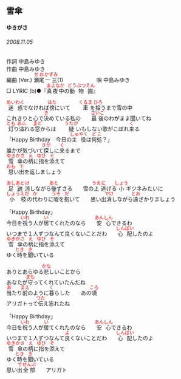 <style type="text/css">
	ruby{
	    ruby-position: over;
	}
	ruby > rt{font-size: 12px;color:red;}
	p{font:16px;font-size: '楷体'}
</style>
## 雪傘
#### ゆきがさ
###### 2008.11.05


作詞     中島みゆき　　　　　   
作曲      中島みゆき  　　　   
編曲 (Ver.) <ruby><rb>瀬尾</rb><rp>(</rp><rt>せお</rt><rp>)</rp></ruby><ruby><rb>一三</rb><rp>(</rp><rt>かずみ</rt><rp>)</rp></ruby>(1)　　　　　　
唄     中島みゆき      
□ LYRIC (b)●『<ruby><rb>真夜中</rb><rp>(</rp><rt>まよなか</rt><rp>)</rp></ruby>の<ruby><rb>動物園</rb><rp>(</rp><rt>どうぶつえん</rt><rp>)</rp></ruby>』   
   
<ruby><rb>迷惑</rb><rp>(</rp><rt>めいわく</rt><rp>)</rp></ruby>でなければ<ruby><rb>傍</rb><rp>(</rp><rt>はた</rt><rp>)</rp></ruby>にいて　　<ruby><rb>車</rb><rp>(</rp><rt>くるま</rt><rp>)</rp></ruby>を<ruby><rb>拾</rb><rp>(</rp><rt>ひろ</rt><rp>)</rp></ruby>うまで雪の中   
これきりと心で<ruby><rb>決</rb><rp>(</rp><rt>き</rt><rp>)</rp></ruby>めている私の　　<ruby><rb>最後</rb><rp>(</rp><rt>さいご</rt><rp>)</rp></ruby>のわがまま聞いてね   
<ruby><rb>灯</rb><rp>(</rp><rt>とも</rt><rp>)</rp></ruby>り<ruby><rb>溢</rb><rp>(</rp><rt>あふ</rt><rp>)</rp></ruby>れる<ruby><rb>窓</rb><rp>(</rp><rt>まど</rt><rp>)</rp></ruby>からは　　<ruby><rb>疑</rb><rp>(</rp><rt>うたが</rt><rp>)</rp></ruby>いもしない歌がこぼれ<ruby><rb>来</rb><rp>(</rp><rt>く</rt><rp>)</rp></ruby>る   
「Happy Birthday　今日の<ruby><rb>主役</rb><rp>(</rp><rt>しゅやく</rt><rp>)</rp></ruby>は<ruby><rb>何処</rb><rp>(</rp><rt>どこ</rt><rp>)</rp></ruby>？」   
誰かが気づいて<ruby><rb>探</rb><rp>(</rp><rt>さが</rt><rp>)</rp></ruby>しに<ruby><rb>来</rb><rp>(</rp><rt>く</rt><rp>)</rp></ruby>るまで   
<ruby><rb>雪傘</rb><rp>(</rp><rt>ゆきかさ</rt><rp>)</rp></ruby>の<ruby><rb>柄</rb><rp>(</rp><rt>え</rt><rp>)</rp></ruby>に<ruby><rb>指</rb><rp>(</rp><rt>ゆび</rt><rp>)</rp></ruby>を<ruby><rb>添</rb><rp>(</rp><rt>そ</rt><rp>)</rp></ruby>えて   
<ruby><rb>思</rb><rp>(</rp><rt>おも</rt><rp>)</rp></ruby>い<ruby><rb>出</rb><rp>(</rp><rt>で</rt><rp>)</rp></ruby>を返しましょう   
   
<ruby><rb>足跡</rb><rp>(</rp><rt>あしあと</rt><rp>)</rp></ruby><ruby><rb>消</rb><rp>(</rp><rt>け</rt><rp>)</rp></ruby>しながら<ruby><rb>後</rb><rp>(</rp><rt>あと</rt><rp>)</rp></ruby>ずさる　　雪の<ruby><rb>上</rb><rp>(</rp><rt>うえ</rt><rp>)</rp></ruby><ruby><rb>逃</rb><rp>(</rp><rt>に</rt><rp>)</rp></ruby>げる<ruby><rb>小</rb><rp>(</rp><rt>しょう</rt><rp>)</rp></ruby>ギツネみたいに   
<ruby><rb>小枝</rb><rp>(</rp><rt>しょうえだ</rt><rp>)</rp></ruby>の<ruby><rb>代</rb><rp>(</rp><rt>か</rt><rp>)</rp></ruby>わりに<ruby><rb>嘘</rb><rp>(</rp><rt>うそ</rt><rp>)</rp></ruby>を<ruby><rb>抱</rb><rp>(</rp><rt>だ</rt><rp>)</rp></ruby>いて　　思い出<ruby><rb>消</rb><rp>(</rp><rt>でけ</rt><rp>)</rp></ruby>しながら<ruby><rb>遠</rb><rp>(</rp><rt>とお</rt><rp>)</rp></ruby>ざかりましょう   
   
「Happy Birthday」   
今日を<ruby><rb>祝</rb><rp>(</rp><rt>いわ</rt><rp>)</rp></ruby>う人が<ruby><rb>居</rb><rp>(</rp><rt>い</rt><rp>)</rp></ruby>てくれたのなら　　<ruby><rb>安心</rb><rp>(</rp><rt>あんしん</rt><rp>)</rp></ruby>できるわ   
いつまで１人ずつなんて良くないことだわ　　<ruby><rb>心配</rb><rp>(</rp><rt>しんぱい</rt><rp>)</rp></ruby>したのよ   
<ruby><rb>雪傘</rb><rp>(</rp><rt>ゆきかさ</rt><rp>)</rp></ruby>の<ruby><rb>柄</rb><rp>(</rp><rt>え</rt><rp>)</rp></ruby>に<ruby><rb>指</rb><rp>(</rp><rt>ゆび</rt><rp>)</rp></ruby>を<ruby><rb>添</rb><rp>(</rp><rt>そ</rt><rp>)</rp></ruby>えて   
ゆく<ruby><rb>時</rb><rp>(</rp><rt>とき</rt><rp>)</rp></ruby>を<ruby><rb>聞</rb><rp>(</rp><rt>き</rt><rp>)</rp></ruby>いている   
   
ありとあらゆる<ruby><rb>悲</rb><rp>(</rp><rt>かな</rt><rp>)</rp></ruby>しいことから   
あなたが<ruby><rb>守</rb><rp>(</rp><rt>まも</rt><rp>)</rp></ruby>ってくれていたんだね   
<ruby><rb>当</rb><rp>(</rp><rt>あ</rt><rp>)</rp></ruby>たり<ruby><rb>前</rb><rp>(</rp><rt>まえ</rt><rp>)</rp></ruby>のように<ruby><rb>暮</rb><rp>(</rp><rt>く</rt><rp>)</rp></ruby>らした　　あの<ruby><rb>頃</rb><rp>(</rp><rt>ころ</rt><rp>)</rp></ruby>   
アリガトって<ruby><rb>伝</rb><rp>(</rp><rt>つた</rt><rp>)</rp></ruby>え忘れたね   
   
「Happy Birthday」   
今日を<ruby><rb>祝</rb><rp>(</rp><rt>いわ</rt><rp>)</rp></ruby>う人が<ruby><rb>居</rb><rp>(</rp><rt>い</rt><rp>)</rp></ruby>てくれたのなら　　<ruby><rb>安心</rb><rp>(</rp><rt>あんしん</rt><rp>)</rp></ruby>できるわ   
いつまで１人ずつなんて<ruby><rb>良</rb><rp>(</rp><rt>よ</rt><rp>)</rp></ruby>くないことだわ　　<ruby><rb>心配</rb><rp>(</rp><rt>しんぱい</rt><rp>)</rp></ruby>したのよ   
<ruby><rb>雪傘</rb><rp>(</rp><rt>ゆきかさ</rt><rp>)</rp></ruby>の<ruby><rb>柄</rb><rp>(</rp><rt>え</rt><rp>)</rp></ruby>に<ruby><rb>指</rb><rp>(</rp><rt>ゆび</rt><rp>)</rp></ruby>を<ruby><rb>添</rb><rp>(</rp><rt>そ</rt><rp>)</rp></ruby>えて   
ゆく<ruby><rb>時</rb><rp>(</rp><rt>とき</rt><rp>)</rp></ruby>を<ruby><rb>聞</rb><rp>(</rp><rt>き</rt><rp>)</rp></ruby>いている   
思い<ruby><rb>出</rb><rp>(</rp><rt>で</rt><rp>)</rp></ruby><ruby><rb>全部</rb><rp>(</rp><rt>ぜんぶ</rt><rp>)</rp></ruby>　　アリガト   